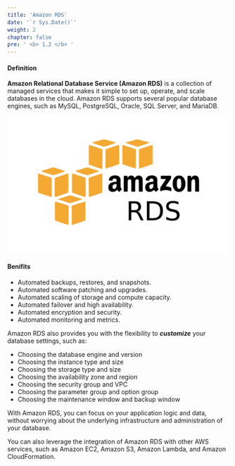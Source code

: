 ```yaml
---
title: 'Amazon RDS'
date: '`r Sys.Date()`'
weight: 2
chapter: false
pre: ' <b> 1.2 </b> '
---
```


#### Definition

**Amazon Relational Database Service (Amazon RDS)** is a collection of managed services that makes it simple to set up, operate, and scale databases in the cloud. Amazon RDS supports several popular database engines, such as MySQL, PostgreSQL, Oracle, SQL Server, and MariaDB.

![Amazon RDS](../../../static/images/AmazonRDS.png)

#### Benifits

- Automated backups, restores, and snapshots.
- Automated software patching and upgrades.
- Automated scaling of storage and compute capacity.
- Automated failover and high availability.
- Automated encryption and security.
- Automated monitoring and metrics.

Amazon RDS also provides you with the flexibility to **_customize_** your database settings, such as:

- Choosing the database engine and version
- Choosing the instance type and size
- Choosing the storage type and size
- Choosing the availability zone and region
- Choosing the security group and VPC
- Choosing the parameter group and option group
- Choosing the maintenance window and backup window

With Amazon RDS, you can focus on your application logic and data, without worrying about the underlying infrastructure and administration of your database.

You can also leverage the integration of Amazon RDS with other AWS services, such as Amazon EC2, Amazon S3, Amazon Lambda, and Amazon CloudFormation.
